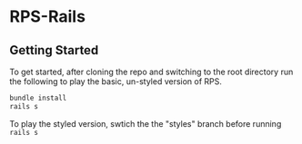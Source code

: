 # RPS-Rails

## Getting Started

To get started, after cloning the repo and switching to the root directory run the following to play the basic, un-styled version of RPS.

```bash
bundle install
rails s
```

To play the styled version, swtich the the "styles" branch before running `rails s`
